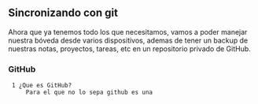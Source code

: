

## Sincronizando con git

Ahora que ya tenemos todo los que necesitamos, vamos a poder manejar nuestra bóveda desde varios dispositivos, ademas de tener un backup de nuestras notas, proyectos, tareas, etc en un repositorio privado de GitHub.
 ### GitHub
	 1 ¿Que es GitHub?
		 Para el que no lo sepa github es una